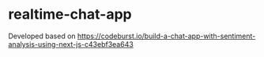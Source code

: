 # realtime-chat-app
Developed based on https://codeburst.io/build-a-chat-app-with-sentiment-analysis-using-next-js-c43ebf3ea643
